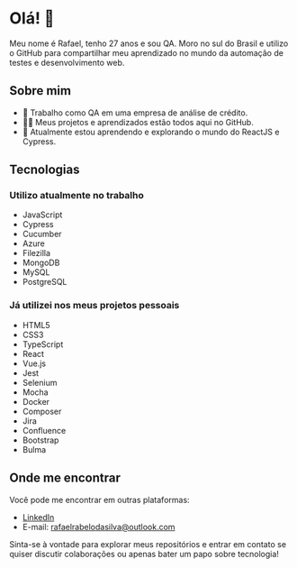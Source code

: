# Olá! 👋

Meu nome é Rafael, tenho 27 anos e sou QA. Moro no sul do Brasil e utilizo o GitHub para compartilhar meu aprendizado no mundo da automação de testes e desenvolvimento web.

## Sobre mim

- 🔭 Trabalho como QA em uma empresa de análise de crédito.
- 👨‍💻 Meus projetos e aprendizados estão todos aqui no GitHub.
- 🌱 Atualmente estou aprendendo e explorando o mundo do ReactJS e Cypress.

## Tecnologias

### Utilizo atualmente no trabalho

- JavaScript
- Cypress
- Cucumber
- Azure
- Filezilla
- MongoDB
- MySQL
- PostgreSQL

### Já utilizei nos meus projetos pessoais

- HTML5
- CSS3
- TypeScript
- React
- Vue.js
- Jest
- Selenium
- Mocha
- Docker
- Composer
- Jira
- Confluence
- Bootstrap
- Bulma

## Onde me encontrar

Você pode me encontrar em outras plataformas:

- [LinkedIn](https://www.linkedin.com/in/rafaelrabelodasilva/)
- E-mail: rafaelrabelodasilva@outlook.com

Sinta-se à vontade para explorar meus repositórios e entrar em contato se quiser discutir colaborações ou apenas bater um papo sobre tecnologia!

